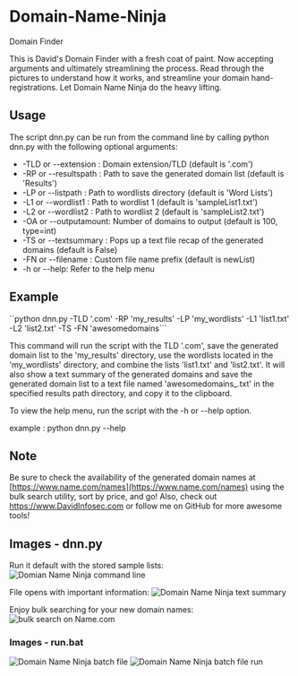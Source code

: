 # Domain-Name-Ninja
Domain Finder

This is David's Domain Finder with a fresh coat of paint. Now accepting arguments and ultimately streamlining the process. Read through the pictures to understand how it works, and streamline your domain hand-registrations. Let Domain Name Ninja do the heavy lifting.

## Usage

The script dnn.py can be run from the command line by calling python dnn.py with the following optional arguments:
- -TLD or --extension : Domain extension/TLD (default is '.com')
- -RP or --resultspath : Path to save the generated domain list (default is 'Results')
- -LP or --listpath : Path to wordlists directory (default is 'Word Lists')
- -L1 or --wordlist1 : Path to wordlist 1 (default is 'sampleList1.txt')
- -L2 or --wordlist2 : Path to wordlist 2 (default is 'sampleList2.txt')
- -OA or --outputamount: Number of domains to output (default is 100, type=int)
- -TS or --textsummary : Pops up a text file recap of the generated domains (default is False)
- -FN or --filename : Custom file name prefix (default is newList)
- -h or --help: Refer to the help menu

## Example

``python dnn.py -TLD '.com' -RP 'my_results' -LP 'my_wordlists' -L1 'list1.txt' -L2 'list2.txt' -TS -FN 'awesomedomains```

This command will run the script with the TLD '.com', save the generated domain list to the 'my_results' directory, use the wordlists located in the 'my_wordlists' directory, and combine the lists 'list1.txt' and 'list2.txt'. It will also show a text summary of the generated domains and save the generated domain list to a text file named 'awesomedomains_<current date and time>.txt' in the specified results path directory, and copy it to the clipboard.

To view the help menu, run the script with the -h or --help option.

example : python dnn.py --help


## Note

Be sure to check the availability of the generated domain names at [https://www.name.com/names](https://www.name.com/names) using the bulk search utility, sort by price, and go! Also, check out https://www.DavidInfosec.com or follow me on GitHub for more awesome tools!


## Images - dnn.py
Run it default with the stored sample lists:
![Domian Name Ninja command line](https://i.imgur.com/SdRwTla.png)

File opens with important information:
![Domain Name Ninja text summary](https://i.imgur.com/UIaBp83.png)

Enjoy bulk searching for your new domain names:
![bulk search on Name.com](https://i.imgur.com/cWZLqj7.png)

### Images - run.bat
![Domain Name Ninja batch file](https://i.imgur.com/vA9Hpy2.png)
![Domain Name Ninja batch file run](https://i.imgur.com/rTeSgS5.png)

